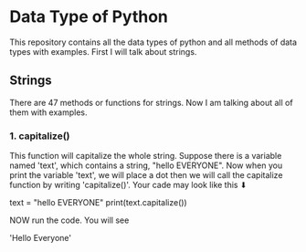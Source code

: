 # Data Type of Python
This repository contains all the data types of python and all methods of data types with examples. First I will talk about strings.

## Strings
There are 47 methods or functions for strings. Now I am talking about all of them with examples.


### 1. capitalize()
This function will capitalize the whole string. Suppose there is a variable named 'text', which contains a string, "hello EVERYONE". Now when you print the variable 'text', we will place
a dot then we will call the capitalize function by writing 'capitalize()'. Your cade may look like this ⬇

text = "hello EVERYONE"
print(text.capitalize())

NOW run the code. You will see

'Hello Everyone'
